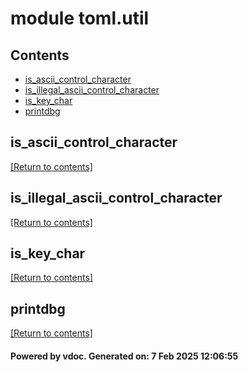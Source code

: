 # module toml.util


## Contents
- [is_ascii_control_character](#is_ascii_control_character)
- [is_illegal_ascii_control_character](#is_illegal_ascii_control_character)
- [is_key_char](#is_key_char)
- [printdbg](#printdbg)

## is_ascii_control_character
[[Return to contents]](#Contents)

## is_illegal_ascii_control_character
[[Return to contents]](#Contents)

## is_key_char
[[Return to contents]](#Contents)

## printdbg
[[Return to contents]](#Contents)

#### Powered by vdoc. Generated on: 7 Feb 2025 12:06:55
